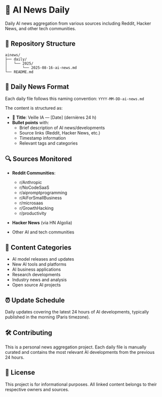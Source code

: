 # 📡 AI News Daily

Daily AI news aggregation from various sources including Reddit, Hacker News, and other tech communities.

## 📁 Repository Structure

```
ainews/
├── daily/
│   └── 2025/
│       └── 2025-08-16-ai-news.md
└── README.md
```

## 📝 Daily News Format

Each daily file follows this naming convention: `YYYY-MM-DD-ai-news.md`

The content is structured as:
- 📡 **Title**: Veille IA — [Date] (dernières 24 h)
- **Bullet points** with:
  - Brief description of AI news/developments
  - Source links (Reddit, Hacker News, etc.)
  - Timestamp information
  - Relevant tags and categories

## 🔍 Sources Monitored

- **Reddit Communities**:
  - r/Anthropic
  - r/NoCodeSaaS
  - r/aipromptprogramming
  - r/AiForSmallBusiness
  - r/microsaas
  - r/GrowthHacking
  - r/productivity

- **Hacker News** (via HN Algolia)
- Other AI and tech communities

## 🎯 Content Categories

- AI model releases and updates
- New AI tools and platforms
- AI business applications
- Research developments
- Industry news and analysis
- Open source AI projects

## ⏰ Update Schedule

Daily updates covering the latest 24 hours of AI developments, typically published in the morning (Paris timezone).

## 🛠 Contributing

This is a personal news aggregation project. Each daily file is manually curated and contains the most relevant AI developments from the previous 24 hours.

## 📄 License

This project is for informational purposes. All linked content belongs to their respective owners and sources.
